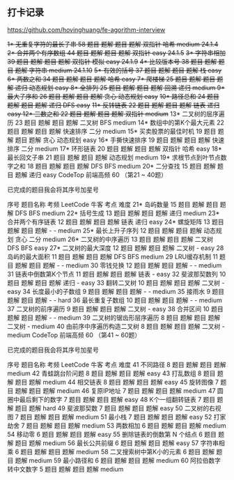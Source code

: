 ## 打卡记录
https://github.com/hovinghuang/fe-agorithm-interview

~~1*	无重复字符的最长子串	58	题目 题解	题目 题解	双指针 哈希	medium 24.1.4~~
~~2*	合并两个有序数组	44	题目 题解	题目 题解	双指针	easy 24.1.5~~
~~3*	字符串相加	39	题目 题解	题目 题解	双指针 模拟	easy 24.1.9~~
~~4*	比较版本号	38	题目 题解	题目 题解	字符串	medium 24.1.10~~
~~5*	有效的括号	37	题目 题解	题目 题解	栈	easy
6*	两数之和	34	题目 题解	题目 题解	哈希	easy
7*	爬楼梯	25	题目 题解	题目 题解	递归 动态规划	easy
8*	全排列	25	题目 题解	题目 题解	回溯 递归	medium
9*	最大子序和	26	题目 题解	题目 题解	贪心 动态规划	easy~~
~~10*	路径总和	24	题目 题解	题目 题解	递归 DFS	easy~~
~~11*	反转链表	22	题目 题解	题目 题解	链表 递归	easy
12*	三数之和	22	题目 题解	题目 题解	双指针	medium~~
13*	二叉树的层序遍历	23	题目 题解	题目 题解	二叉树 BFS	medium
14*	数组中的第K个最大元素	22	题目 题解	题目 题解	快速排序 二分	medium
15*	买卖股票的最佳时机	19	题目 题解	题目 题解	贪心 动态规划	easy
16*	手撕快速排序	19	题目 题解	题目 题解	快速排序 二分	medium
17*	环形链表	20	题目 题解	题目 题解	双指针 哈希	easy
18*	最长回文子串	21	题目 题解	题目 题解	动态规划	medium
19*	求根节点到叶节点数字之和	18	题目 题解	题目 题解	DFS BFS	medium
20*	二分查找	15	题目 题解	题目 题解	递归	easy
CodeTop 前端高频 60 （第21 ~ 40题）

已完成的题目我会将其序号加星号

序号	题目名称	考频	LeetCode	牛客	考点	难度
21*	岛屿数量	15	题目 题解	题目 题解	DFS BFS	medium
22*	括号生成	13	题目 题解	题目 题解	递归	medium
23*	合并两个有序链表	12	题目 题解	题目 题解	链表 递归	easy
24*	螺旋矩阵	13	题目 题解	题目 题解	- -	medium
25*	最长上升子序列	12	题目 题解	题目 题解	动态规划 贪心 二分	medium
26*	二叉树的中序遍历	13	题目 题解	题目 题解	二叉树 DFS BFS	easy
27*	二叉树的最大深度	12	题目 题解	题目 题解	二叉树 -	easy
28	岛屿的最大面积	11	题目 题解	题目 题解	DFS BFS	medium
29	LRU缓存机制	11	题目 题解	题目 题解	- -	medium
30	零钱兑换	12	题目 题解	题目 题解	- -	medium
31	链表中倒数第K个节点	11	题目 题解	题目 题解	链表 -	easy
32	斐波那契数列	10	题目 题解	题目 题解	递归 -	easy
33	翻转二叉树	10	题目 题解	题目 题解	二叉树 -	easy
34	长度最小的子数组	9	题目 题解	题目 题解	- -	medium
35	接雨水	9	题目 题解	题目 题解	- -	hard
36	最长重复子数组	10	题目 题解	题目 题解	- -	medium
37	二叉树的前序遍历	9	题目 题解	题目 题解	二叉树 -	easy
38	合并区间	10	题目 题解	题目 题解	- -	medium
39	二叉树的锯齿形层序遍历	8	题目 题解	题目 题解	二叉树 -	medium
40	由前序中序遍历构造二叉树	8	题目 题解	题目 题解	二叉树 -	medium
CodeTop 前端高频 60 （第41 ~ 60题）

已完成的题目我会将其序号加星号

序号	题目名称	考频	LeetCode	牛客	考点	难度
41	不同路径	8	题目 题解	题目 题解	 	medium
42	青蛙跳台阶问题	8	题目 题解	题目 题解	 	easy
43	打乱数组	8	题目 题解	题目 题解	 	medium
44	相交链表	8	题目 题解	题目 题解	 	easy
45	旋转图像	7	题目 题解	题目 题解	 	medium
46	复原IP地址	7	题目 题解	题目 题解	 	medium
47	圆圈中最后剩下的数字	7	题目 题解	题目 题解	 	easy
48	K个一组翻转链表	7	题目 题解	题目 题解	 	hard
49	斐波那契数	7	题目 题解	题目 题解	 	easy
50	二叉树的右视图	7	题目 题解	题目 题解	 	medium
51	最小栈	7	题目 题解	题目 题解	 	easy
52	打家劫舍	7	题目 题解	题目 题解	 	medium
53	两数相加	6	题目 题解	题目 题解	 	medium
54	移动零	6	题目 题解	题目 题解	 	easy
55	删除链表的倒数第 N 个结点	6	题目 题解	题目 题解	 	medium
56	最长公共前缀	6	题目 题解	题目 题解	 	easy
57	字符串相乘	6	题目 题解	题目 题解	 	medium
58	二叉搜索树中第K小的元素	6	题目 题解	题目 题解	 	medium
59	最小路径和	6	题目 题解	题目 题解	 	medium
60	阿拉伯数字转中文数字	5	题目 题解	题目 题解	 	medium